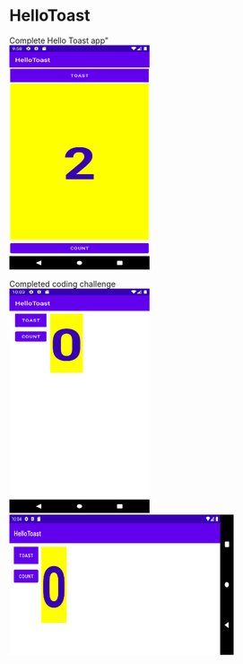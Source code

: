 # HelloToast

Complete Hello Toast app"
<br>
<img src="HelloToast.png" width="250" height="400">

Completed coding challenge
<br>
<img src="Codechallenge_ss1.png" width="250" height="400">
<img src="Codechallenge_ss2.png" width="400" height="250">
